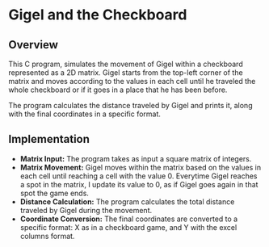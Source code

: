 # Gigel and the Checkboard

## Overview
This C program, simulates the movement of Gigel within a checkboard represented as a 2D matrix. Gigel starts from the top-left corner of the matrix and moves according to the values in each cell until he traveled the whole checkboard or if it goes in a place that he has been before.

The program calculates the distance traveled by Gigel and prints it, along with the final coordinates in a specific format.

## Implementation

- **Matrix Input:** The program takes as input a square matrix of integers.
- **Matrix Movement:** Gigel moves within the matrix based on the values in each cell until reaching a cell with the value 0. Everytime Gigel reaches a spot in the matrix, I update its value to 0, as if Gigel goes again in that spot the game ends.
- **Distance Calculation:** The program calculates the total distance traveled by Gigel during the movement.
- **Coordinate Conversion:** The final coordinates are converted to a specific format: X as in a checkboard game, and Y with the excel columns format.

